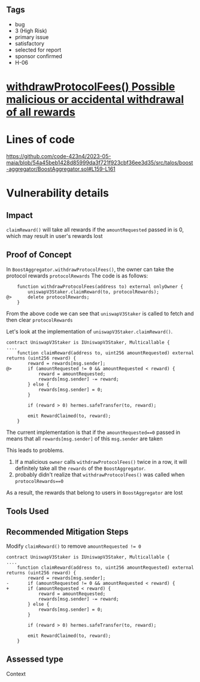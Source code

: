 ## Tags

- bug
- 3 (High Risk)
- primary issue
- satisfactory
- selected for report
- sponsor confirmed
- H-06

# [withdrawProtocolFees() Possible malicious or accidental withdrawal of all rewards](https://github.com/code-423n4/2023-05-maia-findings/issues/731) 

# Lines of code

https://github.com/code-423n4/2023-05-maia/blob/54a45beb1428d85999da3f721f923cbf36ee3d35/src/talos/boost-aggregator/BoostAggregator.sol#L159-L161


# Vulnerability details

## Impact
`claimReward()` will take all rewards if the `amountRequested` passed in is 0, which may result in user's rewards lost

## Proof of Concept
In `BoostAggregator.withdrawProtocolFees()`, the owner can take the protocol rewards `protocolRewards`
The code is as follows:
```solidity
    function withdrawProtocolFees(address to) external onlyOwner {
        uniswapV3Staker.claimReward(to, protocolRewards);
@>      delete protocolRewards;
    }
```

From the above code we can see that `uniswapV3Staker` is called to fetch and then clear `protocolRewards`

Let's look at the implementation of `uniswapV3Staker.claimReward()`.

```solidity
contract UniswapV3Staker is IUniswapV3Staker, Multicallable {
....
    function claimReward(address to, uint256 amountRequested) external returns (uint256 reward) {
        reward = rewards[msg.sender];
@>      if (amountRequested != 0 && amountRequested < reward) {
            reward = amountRequested;
            rewards[msg.sender] -= reward;
        } else {
            rewards[msg.sender] = 0;
        }

        if (reward > 0) hermes.safeTransfer(to, reward);

        emit RewardClaimed(to, reward);
    }
```

The current implementation is that if the `amountRequested==0` passed in means that all `rewards[msg.sender]` of this `msg.sender` are taken



This leads to problems.
1. If a malicious `owner` calls `withdrawProtocolFees()` twice in a row, it will definitely take all the `rewards` of the `BoostAggregator`.
2. probably didn't realize that `withdrawProtocolFees()` was called when `protocolRewards==0`

As a result, the rewards that belong to users in `BoostAggregator` are lost



## Tools Used

## Recommended Mitigation Steps

Modify `claimReward()` to remove `amountRequested != 0`

```solidity
contract UniswapV3Staker is IUniswapV3Staker, Multicallable {
....
    function claimReward(address to, uint256 amountRequested) external returns (uint256 reward) {
        reward = rewards[msg.sender];
-       if (amountRequested != 0 && amountRequested < reward) {        
+       if (amountRequested < reward) {
            reward = amountRequested;
            rewards[msg.sender] -= reward;
        } else {
            rewards[msg.sender] = 0;
        }

        if (reward > 0) hermes.safeTransfer(to, reward);

        emit RewardClaimed(to, reward);
    }
```


## Assessed type

Context